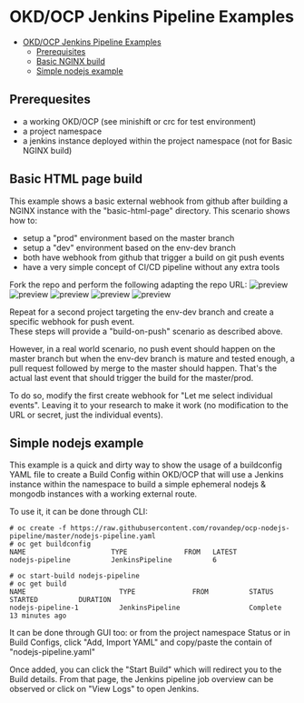 # OKD/OCP Jenkins Pipeline Examples

- [OKD/OCP Jenkins Pipeline Examples](#okd-ocp-jenkins-pipeline-examples)
  * [Prerequisites](#prerequisites)
  * [Basic NGINX build](#basic-html-page-build)
  * [Simple nodejs example](#simple-nodejs-example)

## Prerequesites 

- a working OKD/OCP (see minishift or crc for test environment)
- a project namespace
- a jenkins instance deployed within the project namespace (not for Basic NGINX build)

## Basic HTML page build 

This example shows a basic external webhook from github after building a NGINX instance with the
"basic-html-page" directory. 
This scenario shows how to:
- setup a "prod" environment based on the master branch
- setup a "dev" environment based on the env-dev branch
- both have webhook from github that trigger a build on git push events
- have a very simple concept of CI/CD pipeline without any extra tools

Fork the repo and perform the following adapting the repo URL:
![preview](https://raw.githubusercontent.com/rovandep/ocp-nodejs-pipeline/master/images/basic-html-page-01.gif)
![preview](https://raw.githubusercontent.com/rovandep/ocp-nodejs-pipeline/master/images/basic-html-page-02.gif)
![preview](https://raw.githubusercontent.com/rovandep/ocp-nodejs-pipeline/master/images/basic-html-page-03.gif)
![preview](https://raw.githubusercontent.com/rovandep/ocp-nodejs-pipeline/master/images/basic-html-page-04.gif)
![preview](https://raw.githubusercontent.com/rovandep/ocp-nodejs-pipeline/master/images/basic-html-page-05.gif)

Repeat for a second project targeting the env-dev branch and create a specific webhook for push event.  
These steps will provide a "build-on-push" scenario as described above.

However, in a real world scenario, no push event should happen on the master branch but when the env-dev branch
is mature and tested enough, a pull request followed by merge to the master should happen. 
That's the actual last event that should trigger the build for the master/prod.

To do so, modify the first create webhook for "Let me select individual events". Leaving it to your research to 
make it work (no modification to the URL or secret, just the individual events).

## Simple nodejs example

This example is a quick and dirty way to show the usage of a buildconfig YAML file to create a 
Build Config within OKD/OCP that will use a Jenkins instance within the namespace to build
a simple ephemeral nodejs & mongodb instances with a working external route. 

To use it, it can be done through CLI: 
``` 
# oc create -f https://raw.githubusercontent.com/rovandep/ocp-nodejs-pipeline/master/nodejs-pipeline.yaml
# oc get buildconfig
NAME                     TYPE              FROM   LATEST
nodejs-pipeline          JenkinsPipeline          6

# oc start-build nodejs-pipeline
# oc get build
NAME                       TYPE              FROM          STATUS     STARTED          DURATION
nodejs-pipeline-1          JenkinsPipeline                 Complete   13 minutes ago   
``` 

It can be done through GUI too:
or from the project namespace Status or in Build Configs, click "Add, Import YAML" and copy/paste 
the contain of "nodejs-pipeline.yaml"

Once added, you can click the "Start Build" which will redirect you to the Build details. From that page,
the Jenkins pipeline job overview can be observed or click on "View Logs" to open Jenkins. 
